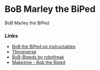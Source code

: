 # BoB Marley the BiPed
BoB Marley the BiPed

### Links

* [BoB the BiPed on instructables](http://www.instructables.com/id/BoB-the-BiPed/)
* [Thingiverse](http://www.thingiverse.com/thing:43708)
* [BoB-Bipeds by robofreak](https://github.com/robotfreak/BoB-Bipeds)
* [Makezine - Bob the Biped](http://makezine.com/2013/08/25/build-your-own-biped-robot/)
